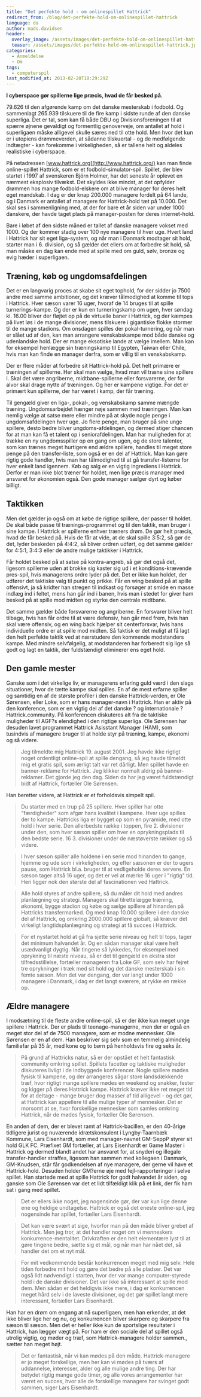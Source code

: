 ```yaml
---
title: "Det perfekte hold - om onlinespillet Hattrick"
redirect_from: /blog/det-perfekte-hold-om-onlinespillet-hattrick
language: da
author: mads.davidsen
header:
  overlay_image: /assets/images/det-perfekte-hold-om-onlinespillet-hattrick.jpg
  teaser: /assets/images/det-perfekte-hold-om-onlinespillet-hattrick.jpg
categories:
  - Anmeldelse
  - Om
tags:
  - computerspil
last_modified_at: 2013-02-20T10:29:29Z
---
```


**I cyberspace gør spillerne lige præcis, hvad de får besked på.**

79.626 til den afgørende kamp om det danske mesterskab i fodbold. Og sammenlagt 265.939 tilskuere til de fire kamp i sidste runde af den danske superliga. Det er tal, som kan få både DBU og Divisionsforeningen til at spærre øjnene gevaldigt og formentlig genoverveje, om antallet af hold i superligaen måske alligevel skulle særes ned til otte hold. Men hvor det kun er i utopiens drømmeverden, at sådanne tilskuertal - og de medfølgende indtægter - kan forekomme i virkeligheden, så er tallene helt og aldeles realistiske i cyberspace.

På netadressen [www.hattrick.org](http://www.hattrick.org/) kan man finde online-spillet Hattrick, som er et fodbold-simulator-spil. Spillet, der blev startet i 1997 af svenskeren Björn Holmer, har det seneste år oplevet en nærmest eksplosiv tilvækst. Det skyldes ikke mindst, at det opfylder drømmen hos mange fodbold-elskere om at blive manager for deres helt eget mandskab. I dag er der knap 200.000 managere fordelt på 64 lande, og i Danmark er antallet af managere for Hattrick-hold tæt på 10.000. Det skal ses i sammenligning med, at der for bare et år siden var under 1000 danskere, der havde taget plads på manager-posten for deres internet-hold.

Bare i løbet af den sidste måned er tallet af danske managere vokset med 1000. Og der kommer stadig over 100 nye managere til hver uge. Hvert land i Hattrick har sit eget liga-system, og når man i Danmark modtager sit hold, starter man i 6. division, og så gælder det ellers om at forbedre sit hold, så man måske en dag kan ende med at spille med om guld, sølv, bronze og evig hæder i superligaen.

Træning, køb og ungdomsafdelingen
---------------------------------

Det er en langvarig proces at skabe sit eget tophold, for der sidder jo 7500 andre med samme ambitioner, og det kræver tålmodighed at komme til tops i Hattrick. Hver sæson varer 16 uger, hvoraf de 14 bruges til at spille turnerings-kampe. Og der er kun en turneringskamp om ugen, hver søndag kl. 16.00 bliver der fløjtet op på de virtuelle baner i Hattrick, og der kæmpes på livet løs i de mange divisioner, mens tilskuere i gigantiske flokke stormer til de mange stadions. Om onsdagen spilles der pokal-turnering, og når man er slået ud af den, kan man arrangere venskabskampe mod både danske og udenlandske hold. Der er mange eksotiske lande at vælge imellem. Man kan for eksempel henlægge sin træningskamp til Egypten, Taiwan eller Chile, hvis man kan finde en manager derfra, som er villig til en venskabskamp.

Der er flere måder at forbedre sit Hattrick-hold på. Det helt primære er træningen af spillerne. Her skal man vælge, hvad man vil træne sine spillere i. Skal det være angriberne, midtbane-spillerne eller forsvarerne, der for alvor skal drage nytte af træningen. Og her er kampene vigtige. For det er primært kun spillerne, der har været i kamp, der får træning.

Til gengæld giver en liga-, pokal-, og venskabskamp samme mængde træning. Ungdomsarbejdet hænger nøje sammen med træningen. Man kan nemlig vælge at satse mere eller mindre på at skyde nogle penge i ungdomsafdelingen hver uge. Jo flere penge, man bruger på sine unge spillere, desto bedre bliver ungdoms-afdelingen, og dermed stiger chancen for at man kan få et talent op i seniorafdelingen. Man har muligheden for at trække en ny ungdomsspiller op en gang om ugen, og de store talenter, som kan trænes meget hurtigere end ældre spillere, handles til meget store penge på den transfer-liste, som også er en del af Hattrick. Man kan gøre rigtig gode handler, hvis man har tålmodighed til at gå transfer-listerne for hver enkelt land igennem. Køb og salg er en vigtig ingrediens i Hattrick. Derfor er man ikke blot træner for holdet, men lige præcis manager med ansvaret for økonomien også. Den gode manager sælger dyrt og køber billigt.

Taktikken
---------

Men det gælder jo også om at købe de rigtige spillere, der passer til holdet. De skal både passe til trænings-programmet og til den taktik, man bruger i sine kampe. I Hattrick er spillerne enhver træners drøm. De gør helt præcis, hvad de får besked på. Hvis de får at vide, at de skal spille 3:5:2, så gør de det, lyder beskeden på 4:4:2, så bliver ordren udført, og det samme gælder for 4:5:1, 3:4:3 eller de andre mulige taktikker i Hattrick.

Får holdet besked på at satse på kontra-angreb, så gør det også det, ligesom spillerne uden at brokke sig kaster sig ud i et konditions-krævende pres-spil, hvis managerens ordre lyder på det. Det er ikke kun holdet, der udfører det taktiske valg til punkt og prikke. Får en wing besked på at spille offensivt, ja så kridter han stregen til indkast og forsøger at smide en masse indlæg ind i feltet, mens han går ind i banen, hvis man i stedet for giver ham besked på at spille mod midten og styrke den centrale midtbane.

Det samme gælder både forsvarerne og angriberne. En forsvarer bliver helt tilbage, hvis han får ordre til at være defensiv, han går med frem, hvis han skal være offensiv, og en wing back hjælper sit centerforsvar, hvis hans individuelle ordre er at spille mod midten. Så faktisk er det muligt at få lagt den helt perfekte taktik ved at nærstudere den kommende modstanders kampe. Med mindre selvfølgelig, at modstanderen har forberedt sig lige så godt og lagt en taktik, der fuldstændigt eliminerer ens eget hold.

Den gamle mester
----------------

Ganske som i det virkelige liv, er managerens erfaring guld værd i den slags situationer, hvor de tætte kampe skal spilles. En af de mest erfarne spiller og samtidig en af de største profiler i den danske Hattrick-verden, er Ole Sørensen, eller Loke, som er hans manager-navn i Hattrick. Han er aktiv på den konference, som er en vigtig del af det danske ? og internationale ? Hattrick.community. På konferencen diskuteres alt fra de taktiske muligheder til AGF?s elendighed i den rigtige superliga. Ole Sørensen har desuden lavet programmet Hattrick Asisstant Manager (HAM), som tusindvis af managere bruger til at holde styr på træning, kampe, økonomi og så videre.

> Jeg tilmeldte mig Hattrick 19. august 2001. Jeg havde ikke rigtigt noget ordentligt online-spil at spille dengang, så jeg havde tilmeldt mig et gratis spil, som ærligt talt var ret dårligt. Men spillet havde en banner-reklame for Hattrick. Jeg klikker normalt aldrig på banner-reklamer. Det gjorde jeg den dag. Siden da har jeg været fuldstændigt bidt af Hattrick, fortæller Ole Sørensen.

Han beretter videre, at Hattrick er et forholdsvis simpelt spil.

> Du starter med en trup på 25 spillere. Hver spiller har otte "færdigheder" som afgør hans kvalitet i kampene. Hver uge spilles der to kampe. Hattricks liga er bygget op som en pyramide, med otte hold i hver serie. Den allerbedste række i toppen, fire 2. divisioner under den, som hver sæson spiller om hver en oprykningsplads til den bedste serie. 16 3. divisioner under de næstøverste rækker og så videre.

> I hver sæson spiller alle holdene i en serie mod hinanden to gange, hjemme og ude som i virkeligheden, og efter sæsonen er der to ugers pause, som Hattrick bl.a. bruger til at vedligeholde deres servere. En sæson tager altså 16 uger, og det er vel at mærke 16 uger i "rigtig" tid. Heri ligger nok den største del af fascinationen ved Hattrick.

> Alle hold styres af andre spillere, så du måler dit hold med andres planlægning og strategi. Managers skal tilrettelægge træning, økonomi, bygge stadion og købe og sælge spillere af hinanden på Hattricks transfermarked. Og med knap 10.000 spillere i den danske del af Hattrick, og omkring 2000.000 spillere globalt, så kræver det virkeligt langtidsplanlægning og strategi at få succes i Hattrick.

> For et nystartet hold at gå fra sjette serie niveau og helt til tops, tager det minimum halvandet år. Og en sådan manager skal være helt usædvanligt dygtig. Når tingene så lykkedes, for eksempel med oprykning til næste niveau, så er det til gengæld en ekstra stor tilfredsstillelse, fortæller manageren fra Loke GF, som selv har fejret tre oprykninger i træk med sit hold og det danske mesterskab i sin femte sæson. Men det var dengang, der var langt under 1000 managere i Danmark, i dag er det langt sværere, at rykke en række op.

Ældre managere
--------------

I modsætning til de fleste andre online-spil, så er der ikke kun meget unge spillere i Hattrick. Der er plads til teenage-managerne, men der er også en meget stor del af de 7500 managere, som er modne mennesker. Ole Sørensen er en af dem. Han beskriver sig selv som en temmelig almindelig familiefar på 35 år, med kone og to børn på henholdsvis fire og seks år.

> På grund af Hattricks natur, så er der opstået et helt fantastisk community omkring spillet. Spillets facetter og taktiske muligheder diskuteres livligt i de indbyggede konferencer. Nogle spillere mødes fysisk til kampene, og der arrangeres sågar store landsdækkende træf, hvor rigtigt mange spillere mødes en weekend og snakker, fester og kigger på deres Hattrick kampe. Hattrick kræver ikke ret meget tid for at deltage - mange bruger dog masser af tid alligevel - og det gør, at Hattrick kan appellere til alle mulige typer af mennesker. Det er morsomt at se, hvor forskellige mennesker som samles omkring Hattrick, når de mødes fysisk, fortæller Ole Sørensen.

En anden af dem, der er blevet ramt af Hattrick-bacillen, er den 40-årige tidligere jurist og nuværende idrætskonsulent i Lyngby-Taarnbæk Kommune, Lars Eisenhardt, som med manager-navnet GM-SeppP styrer sit hold GLK FC. Præfixet GM fortæller, at Lars Eisenhardt er Game Master i Hattrick og dermed blandt andet har ansvaret for, at snyderi og illegale transfer-handler straffes, ligesom han sammen med kollegaen i Danmark, GM-Knudsen, står får godkendelsen af nye managere, der gerne vil have et Hattrick-hold. Desuden holder GM?erne øje med fejl-rapporteringer i selve spillet. Han startede med at spille Hattrick for godt halvandet år siden, og ganske som Ole Sørensen var det et lidt tilfældigt klik på et link, der fik ham sat i gang med spillet.

> Det er ellers ikke noget, jeg nogensinde gør, der var kun lige denne ene og heldige undtagelse. Hattrick er også det eneste online-spil, jeg nogensinde har spillet, fortæller Lars Eisenhardt.

> Det kan være svært at sige, hvorfor man på den måde bliver grebet af Hattrick. Men jeg tror, at det handler noget om vi menneskers konkurrence-mentalitet. Drivkraften er den helt elementære lyst til at gøre tingene bedre, sætte sig et mål, og når man har nået det, så handler det om et nyt mål.

> For mit vedkommende består konkurrencen meget med mig selv. Hele tiden forbedre mit hold og gøre det bedre på alle pladser. Det var også lidt nødvendigt i starten, hvor der var mange computer-styrede hold i de danske divisioner. Det var ikke så interessant at spille mod dem. Men sådan er det heldigvis ikke mere, i dag er konkurrencen meget hård selv i de laveste divisioner, og det gør spillet langt mere interessant, fortæller Lars Eisenhardt.

Han har en drøm om engang at nå superligaen, men han erkender, at det ikke bliver lige her og nu, og konkurrencen bliver skarpere og skarpere fra sæson til sæson. Men det er heller ikke kun de sportslige resultater i Hattrick, han lægger vægt på. For ham er den sociale del af spillet også utrolig vigtig, og møder og træf, som Hattrick-managere holder sammen., sætter han meget højt.

> Det er fantastisk, når vi kan mødes på den måde. Hattrick-managere er jo meget forskellige, men her kan vi mødes på tværs af uddannelse, interesser, alder og alle mulige andre ting. Der har betydet rigtig mange gode timer, og alle vores arrangementer har været en succes, hvor alle de forskellige managere har svinget godt sammen, siger Lars Eisenhardt.
